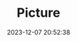 ---
weight: 1
images:
- /images/edited/84.jpeg
title: Picture
date: 2023-12-07 20:52:38
tags: [luminar neo,work,24-70mm F2.8 DG DN | Art 019,ILCE-7M3,24.0]
---